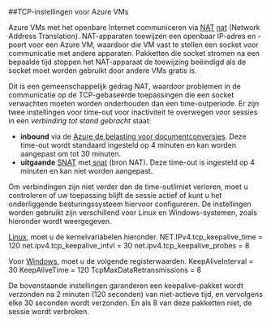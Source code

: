 ##<a name="tcp-settings-for-azure-vms"></a>TCP-instellingen voor Azure VMs

Azure VMs met het openbare Internet communiceren via [NAT] [ nat] (Network Address Translation). NAT-apparaten toewijzen een openbaar IP-adres en -poort voor een Azure VM, waardoor die VM vast te stellen een socket voor communicatie met andere apparaten. Pakketten die socket stromen na een bepaalde tijd stoppen het NAT-apparaat de toewijzing beëindigd als de socket moet worden gebruikt door andere VMs gratis is.

Dit is een gemeenschappelijk gedrag NAT, waardoor problemen in de communicatie op de TCP-gebaseerde toepassingen die een socket verwachten moeten worden onderhouden dan een time-outperiode. Er zijn twee instellingen voor time-out voor inactiviteit te overwegen voor sessies in een *verbinding tot stand gebracht* staat:

- **inbound** via de [Azure de belasting voor documentconversies][azure-lb-timeout]. Deze time-out wordt standaard ingesteld op 4 minuten en kan worden aangepast om tot 30 minuten.
- **uitgaande** [SNAT] met[ snat] (bron NAT). Deze time-out is ingesteld op 4 minuten en kan niet worden aangepast.

Om verbindingen zijn niet verder dan de time-outlimiet verloren, moet u controleren of uw toepassing blijft de sessie actief of kunt u het onderliggende besturingssysteem hiervoor configureren. De instellingen worden gebruikt zijn verschillend voor Linux en Windows-systemen, zoals hieronder wordt weergegeven.

[Linux][linux], moet u de kernelvariabelen hieronder.
NET.IPv4.tcp_keepalive_time = 120 net.ipv4.tcp_keepalive_intvl = 30 net.ipv4.tcp_keepalive_probes = 8
 
Voor [Windows][windows], moet u de volgende registerwaarden.
KeepAliveInterval = 30 KeepAliveTime = 120 TcpMaxDataRetransmissions = 8


De bovenstaande instellingen garanderen een keepalive-pakket wordt verzonden na 2 minuten (120 seconden) van niet-actieve tijd, en vervolgens elke 30 seconden wordt verzonden. En als 8 van deze pakketten niet, de sessie wordt verbroken.

<!-- links -->
[nat]: http://computer.howstuffworks.com/nat.htm
[snat]: ../load-balancer/load-balancer-overview.md/#source-nat
[linux]: http://tldp.org/HOWTO/TCP-Keepalive-HOWTO/usingkeepalive.html
[windows]: http://blogs.technet.com/b/nettracer/archive/2010/06/03/things-that-you-may-want-to-know-about-tcp-keepalives.aspx
[azure-lb-timeout]: ../load-balancer/load-balancer-tcp-idle-timeout.md